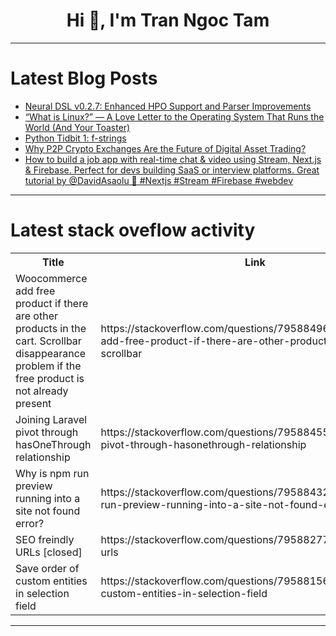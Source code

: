 <h1 align="center">Hi 👋, I'm Tran Ngoc Tam</h1>

---

# Latest Blog Posts 
<!-- BLOG-POST-LIST:START -->
- [Neural DSL v0.2.7: Enhanced HPO Support and Parser Improvements](https://dev.to/neural/neural-dsl-v027-enhanced-hpo-support-and-parser-improvements-27fg)
- [“What is Linux?” — A Love Letter to the Operating System That Runs the World &lpar;And Your Toaster&rpar;](https://dev.to/contractorx/what-is-linux-a-love-letter-to-the-operating-system-that-runs-the-world-and-your-toaster-3dn7)
- [Python Tidbit 1: f-strings](https://dev.to/izharahmad/python-tidbit-1-f-strings-128i)
- [Why P2P Crypto Exchanges Are the Future of Digital Asset Trading?](https://dev.to/tomhardy/why-p2p-crypto-exchanges-are-the-future-of-digital-asset-trading-4kmi)
- [How to build a job app with real-time chat &amp; video using Stream, Next.js &amp; Firebase. Perfect for devs building SaaS or interview platforms. Great tutorial by @DavidAsaolu 👏 #Nextjs #Stream #Firebase #webdev](https://dev.to/tyaga001/how-to-build-a-job-app-with-real-time-chat-video-using-stream-nextjs-firebase-perfect-for-44of)
<!-- BLOG-POST-LIST:END -->

---

# Latest stack oveflow activity
<table>
  <tr><th>Title</th><th>Link</th></tr>
  <!-- STACKOVERFLOW:START --><tr><td>Woocommerce add free product if there are other products in the cart. Scrollbar disappearance problem if the free product is not already present</td><td>https://stackoverflow.com/questions/79588496/woocommerce-add-free-product-if-there-are-other-products-in-the-cart-scrollbar</td></tr><tr><td>Joining Laravel pivot through hasOneThrough relationship</td><td>https://stackoverflow.com/questions/79588455/joining-laravel-pivot-through-hasonethrough-relationship</td></tr><tr><td>Why is npm run preview running into a site not found error?</td><td>https://stackoverflow.com/questions/79588432/why-is-npm-run-preview-running-into-a-site-not-found-error</td></tr><tr><td>SEO freindly URLs [closed]</td><td>https://stackoverflow.com/questions/79588277/seo-freindly-urls</td></tr><tr><td>Save order of custom entities in selection field</td><td>https://stackoverflow.com/questions/79588156/save-order-of-custom-entities-in-selection-field</td></tr><!-- STACKOVERFLOW:END -->
</table>

---


